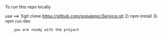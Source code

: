 To run this repo locally 

use ==> 1)git clone https://github.com/gopalepic/Service.git
        2) npm install 
        3) npm run dev

        you are ready with the project
        

